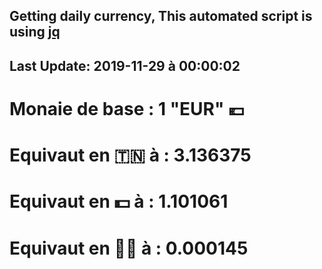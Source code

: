 ## Getting daily currency, This automated script is using [jq](https://stedolan.github.io/jq/)
## Last Update:  2019-11-29 à 00:00:02
 # Monaie de base : 1 "EUR" 💶 
 # Equivaut en 🇹🇳 à :  3.136375 
 # Equivaut en 💵 à : 1.101061
 # Equivaut en 🐱‍💻 à :  0.000145
